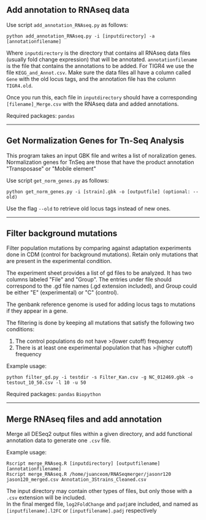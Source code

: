 ## Add annotation to RNAseq data

Use script ```add_annotation_RNAseq.py``` as follows:

```
python add_annotation_RNAseq.py -i [inputdirectory] -a [annotationfilename]
```

Where ```inputdirectory``` is the directory that contains all RNAseq data files (usually fold change expression) that will be annotated. ```annotationfilename``` is the file that contains the annotations to be added. For TIGR4 we use the file ```KEGG_and_Annot.csv```.
Make sure the data files all have a column called ```Gene``` with the old locus tags, and the annotation file has the column ```TIGR4.old```. 

Once you run this, each file in ```inputdirectory``` should have a corresponding ```[filename]_Merge.csv``` with the RNAseq data and added annotations. 

Required packages: 
```pandas```

----------------
## Get Normalization Genes for Tn-Seq Analysis

This program takes an input GBK file and writes a list of noralization genes.
Normalization genes for TnSeq are those that have the product annotation "Transposase" or "Mobile element"

Use script ```get_norm_genes.py``` as follows:
```
python get_norm_genes.py -i [strain].gbk -o [outputfile] (optional: --old)
```

Use the flag ```--old``` to retrieve old locus tags instead of new ones. 

----------------
## Filter background mutations

Filter population mutations by comparing against adaptation experiments done in CDM (control for background mutations).
Retain only mutations that are present in the experimental condition.

The experiment sheet provides a list of gd files to be analyzed. It has two columns labeled "File" and "Group". The entries under file should correspond to the .gd file names (.gd extension included), and Group could be either "E" (experimental) or "C" (control).

The genbank reference genome is used for adding locus tags to mutations if they appear in a gene. 

The filtering is done by keeping all mutations that satisfy the following two conditions:
1. The control populations do not have >(lower cutoff) frequency
2. There is at least one experimental population that has >(higher cutoff) frequency

Example usage: 
```
python filter_gd.py -i testdir -s Filter_Kan.csv -g NC_012469.gbk -o testout_10_50.csv -l 10 -u 50
```
Required packages: 
```pandas```
```Biopython```
    
----------------
## Merge RNAseq files and add annotation

Merge all DESeq2 output files within a given directory, and add functional annotation data to generate one `.csv` file. 

Example usage:     
```
Rscript merge_RNAseq.R [inputdirectory] [outputfilename] [annotationfilename]    
Rscript merge_RNAseq.R /home/juanceom/RNASeqmerger/jasonr120 jason120_merged.csv Annotation_3Strains_Cleaned.csv
```

The input directory may contain other types of files, but only those with a `.csv` extension will be included.     
In the final merged file, `log2FoldChange` and `padj`are included, and named as `[inputfilename].l2FC` or `[inputfilename].padj` respectively

